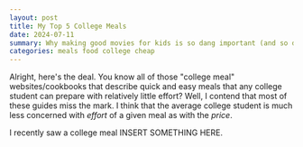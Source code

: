```yaml
---
layout: post
title: My Top 5 College Meals
date: 2024-07-11
summary: Why making good movies for kids is so dang important (and so dang hard).
categories: meals food college cheap
---
```


Alright, here's the deal. You know all of those "college meal" websites/cookbooks that describe quick and easy meals that any college student can prepare with relatively little effort? Well, I contend that most of these guides miss the mark. I think that the average college student is much less concerned with *effort* of a given meal as with the *price*. 

I recently saw a college meal INSERT SOMETHING HERE. 